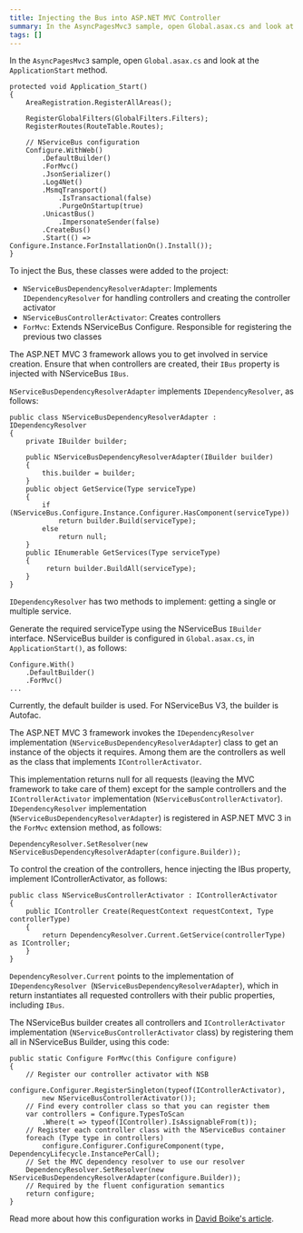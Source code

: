 ```yaml
---
title: Injecting the Bus into ASP.NET MVC Controller
summary: In the AsyncPagesMvc3 sample, open Global.asax.cs and look at the ApplicationStart method.
tags: []
---
```


In the `AsyncPagesMvc3` sample, open `Global.asax.cs` and look at the `ApplicationStart` method.

    protected void Application_Start()
    {
        AreaRegistration.RegisterAllAreas();

        RegisterGlobalFilters(GlobalFilters.Filters);
        RegisterRoutes(RouteTable.Routes);

        // NServiceBus configuration
        Configure.WithWeb()
            .DefaultBuilder()
            .ForMvc()
            .JsonSerializer()
            .Log4Net()
            .MsmqTransport()
                .IsTransactional(false)
                .PurgeOnStartup(true)
            .UnicastBus()
                .ImpersonateSender(false)
            .CreateBus()
            .Start(() => Configure.Instance.ForInstallationOn().Install());
    }

To inject the Bus, these classes were added to the project:

-   `NServiceBusDependencyResolverAdapter`: Implements `IDependencyResolver` for handling controllers and creating the controller activator
-   `NServiceBusControllerActivator`: Creates controllers
-   `ForMvc`: Extends NServiceBus Configure. Responsible for registering the previous two classes

The ASP.NET MVC 3 framework allows you to get involved in service creation. Ensure that when controllers are created, their `IBus` property is injected with NServiceBus `IBus`.

`NServiceBusDependencyResolverAdapter` implements `IDependencyResolver`, as follows:

    public class NServiceBusDependencyResolverAdapter : IDependencyResolver
    {
        private IBuilder builder;

        public NServiceBusDependencyResolverAdapter(IBuilder builder)
        {
            this.builder = builder;
        }        
        public object GetService(Type serviceType)
        {
            if (NServiceBus.Configure.Instance.Configurer.HasComponent(serviceType))
                return builder.Build(serviceType);
            else
                return null;
        }
        public IEnumerable GetServices(Type serviceType)
        {
             return builder.BuildAll(serviceType); 
        }
    }

`IDependencyResolver` has two methods to implement: getting a single or multiple service.

Generate the required serviceType using the NServiceBus `IBuilder` interface. NServiceBus builder is configured in `Global.asax.cs`, in `ApplicationStart()`, as follows:

    Configure.With()
        .DefaultBuilder()
        .ForMvc()
    ...

Currently, the default builder is used. For NServiceBus V3, the builder is Autofac.

The ASP.NET MVC 3 framework invokes the `IDependencyResolver` implementation  (`NServiceBusDependencyResolverAdapter`) class to get an instance of the objects it requires. Among them are the controllers as well as the class that implements `IControllerActivator`.

This implementation returns null for all requests (leaving the MVC framework to take care of them) except for the sample controllers and the `IControllerActivator` implementation (`NServiceBusControllerActivator`). `IDependencyResolver` implementation (`NServiceBusDependencyResolverAdapter`) is registered in ASP.NET MVC 3 in the `ForMvc` extension method, as follows:

    DependencyResolver.SetResolver(new NServiceBusDependencyResolverAdapter(configure.Builder));

To control the creation of the controllers, hence injecting the IBus property, implement IControllerActivator, as follows:

    public class NServiceBusControllerActivator : IControllerActivator
    {
        public IController Create(RequestContext requestContext, Type controllerType)
        {
            return DependencyResolver.Current.GetService(controllerType) as IController;
        }
    }

`DependencyResolver.Current` points to the implementation of `IDependencyResolver `(`NServiceBusDependencyResolverAdapter`), which in return instantiates all requested controllers with their public properties, including `IBus`.

The NServiceBus builder creates all controllers and `IControllerActivator` implementation (`NServiceBusControllerActivator` class) by registering them all in NServiceBus Builder, using this code:

    public static Configure ForMvc(this Configure configure)
    {
        // Register our controller activator with NSB
        configure.Configurer.RegisterSingleton(typeof(IControllerActivator),
            new NServiceBusControllerActivator());
        // Find every controller class so that you can register them
        var controllers = Configure.TypesToScan
            .Where(t => typeof(IController).IsAssignableFrom(t));
        // Register each controller class with the NServiceBus container
        foreach (Type type in controllers)
            configure.Configurer.ConfigureComponent(type, DependencyLifecycle.InstancePerCall);
        // Set the MVC dependency resolver to use our resolver
        DependencyResolver.SetResolver(new NServiceBusDependencyResolverAdapter(configure.Builder));
        // Required by the fluent configuration semantics
        return configure;
    }

Read more about how this configuration works in [David Boike's article](http://www.make-awesome.com/2011/02/injecting-nservicebus-into-asp-net-mvc-3/).

